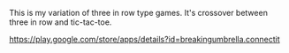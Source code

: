 This is my variation of three in row type games. It's crossover between three in row and tic-tac-toe. 

https://play.google.com/store/apps/details?id=breakingumbrella.connectit
